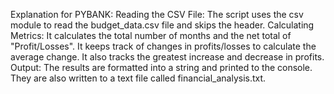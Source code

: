 Explanation for PYBANK: 
Reading the CSV File: The script uses the csv module to read the budget_data.csv file and skips the header.
Calculating Metrics:
It calculates the total number of months and the net total of "Profit/Losses".
It keeps track of changes in profits/losses to calculate the average change.
It also tracks the greatest increase and decrease in profits.
Output: The results are formatted into a string and printed to the console. They are also written to a text file called financial_analysis.txt.
